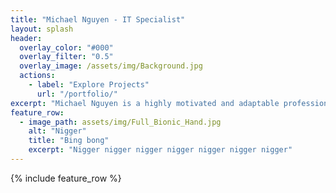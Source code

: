 ```yaml
---
title: "Michael Nguyen - IT Specialist"
layout: splash
header:
  overlay_color: "#000"
  overlay_filter: "0.5"
  overlay_image: /assets/img/Background.jpg
  actions:
    - label: "Explore Projects"
      url: "/portfolio/"
excerpt: "Michael Nguyen is a highly motivated and adaptable professional with experience in both the IT and food service industries. With a strong background in customer support, sales, and team leadership, he excels in fast-paced environments that require problem-solving and efficiency. Passionate about helping others and continuously learning, Michael is currently advancing his education in psychology and nursing, aiming to blend technical expertise with a deep understanding of human behavior. His enthusiasm for teamwork, hospitality, and service-driven industries makes him a dynamic asset in any field he pursues."
feature_row:
  - image_path: assets/img/Full_Bionic_Hand.jpg
    alt: "Nigger"
    title: "Bing bong"
    excerpt: "Nigger nigger nigger nigger nigger nigger nigger"
---
```


{% include feature_row %}
